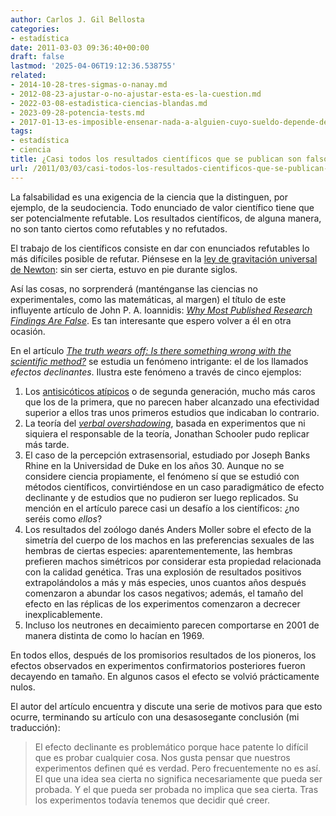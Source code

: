 ```yaml
---
author: Carlos J. Gil Bellosta
categories:
- estadística
date: 2011-03-03 09:36:40+00:00
draft: false
lastmod: '2025-04-06T19:12:36.538755'
related:
- 2014-10-28-tres-sigmas-o-nanay.md
- 2012-08-23-ajustar-o-no-ajustar-esta-es-la-cuestion.md
- 2022-03-08-estadistica-ciencias-blandas.md
- 2023-09-28-potencia-tests.md
- 2017-01-13-es-imposible-ensenar-nada-a-alguien-cuyo-sueldo-depende-de-no-aprender.md
tags:
- estadística
- ciencia
title: ¿Casi todos los resultados científicos que se publican son falsos?
url: /2011/03/03/casi-todos-los-resultados-cientificos-que-se-publican-son-falsos/
---
```


La falsabilidad es una exigencia de la ciencia que la distinguen, por ejemplo, de la seudociencia. Todo enunciado de valor científico tiene que ser potencialmente refutable. Los resultados científicos, de alguna manera, no son tanto ciertos como refutables y no refutados.

El trabajo de los científicos consiste en dar con enunciados refutables lo más difíciles posible de refutar. Piénsese en la [ley de gravitación universal de Newton](http://es.wikipedia.org/wiki/Ley_de_gravitaci%C3%B3n_universal): sin ser cierta, estuvo en pie durante siglos.

Así las cosas, no sorprenderá (manténganse las ciencias no experimentales, como las matemáticas, al margen) el título de este influyente artículo de John P. A. Ioannidis: [_Why Most Published Research Findings Are False_](http://www.plosmedicine.org/article/info:doi/10.1371/journal.pmed.0020124). Es tan interesante que espero volver a él en otra ocasión.

En el artículo _[The truth wears off: Is there something wrong with the scientific method?](http://www.newyorker.com/reporting/2010/12/13/101213fa_fact_lehrer?currentPage=all)_ se estudia un fenómeno intrigante: el de los llamados _efectos declinantes_. Ilustra este fenómeno a través de cinco ejemplos:



1. Los [antisicóticos atípicos](http://es.wikipedia.org/wiki/Antipsic%C3%B3tico_at%C3%ADpico) o de segunda generación, mucho más caros que los de la primera, que no parecen haber alcanzado una efectividad superior a ellos tras unos primeros estudios que indicaban lo contrario.
2. La teoría del [_verbal overshadowing_](http://en.wikipedia.org/wiki/Eyewitness_memory), basada en experimentos que ni siquiera el responsable de la teoría, Jonathan Schooler pudo replicar más tarde.
3. El caso de la percepción extrasensorial, estudiado por Joseph Banks Rhine en la Universidad de Duke en los años 30. Aunque no se considere ciencia propiamente, el fenómeno sí que se estudió con métodos científicos, convirtiéndose en un caso paradigmático de efecto declinante y de estudios que no pudieron ser luego replicados. Su mención en el artículo parece casi un desafío a los científicos: ¿no seréis como _ellos_?
4. Los resultados del zoólogo danés Anders Moller sobre el efecto de la simetría del cuerpo de los machos en las preferencias sexuales de las hembras de ciertas especies: aparentementemente, las hembras prefieren machos simétricos por considerar esta propiedad relacionada con la calidad genética. Tras una explosión de resultados positivos extrapolándolos a más y más especies, unos cuantos años después comenzaron a abundar los casos negativos; además, el tamaño del efecto en las réplicas de los experimentos comenzaron a decrecer inexplicablemente.
5. Incluso los neutrones en decaimiento parecen comportarse en 2001 de manera distinta de como lo hacían en 1969.

En todos ellos, después de los promisorios resultados de los pioneros, los efectos observados en experimentos confirmatorios posteriores fueron decayendo en tamaño. En algunos casos el efecto se volvió prácticamente nulos.

El autor del artículo encuentra y discute una serie de motivos para que esto ocurre, terminando su artículo con una desasosegante conclusión (mi traducción):


>El efecto declinante es problemático porque hace patente lo difícil que es probar cualquier cosa. Nos gusta pensar que nuestros experimentos definen qué es verdad. Pero frecuentemente no es así. El que una idea sea cierta no significa necesariamente que pueda ser probada. Y el que pueda ser probada no implica que sea cierta. Tras los experimentos todavía tenemos que decidir qué creer.